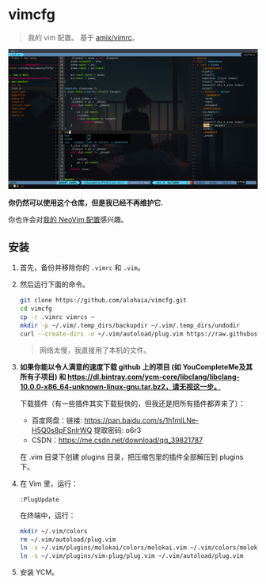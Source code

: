 # vimcfg

> 我的 vim 配置。
> 基于 [amix/vimrc](https://github.com/amix/vimrc)。

![](https://github.com/alohaia/photos/blob/master/showvim.png)

**你仍然可以使用这个仓库，但是我已经不再维护它.**

你也许会对[我的 NeoVim 配置](https://github.com/alohaia/nvimcfg)感兴趣。

## 安装

1. 首先，备份并移除你的 `.vimrc` 和 `.vim`。

2. 然后运行下面的命令。

   ```bash
   git clone https://github.com/alohaia/vimcfg.git
   cd vimcfg
   cp -r .vimrc vimrcs ~
   mkdir -p ~/.vim/.temp_dirs/backupdir ~/.vim/.temp_dirs/undodir
   curl --create-dirs -o ~/.vim/autoload/plug.vim https://raw.githubusercontent.com/junegunn/vim-plug/master/plug.vim
   ```

   > 网络太慢，我直接用了本机的文件。

3. **如果你能以令人满意的速度下载 github 上的项目 (如 YouCompleteMe及其所有子项目) 和 https://dl.bintray.com/ycm-core/libclang/libclang-10.0.0-x86_64-unknown-linux-gnu.tar.bz2，请无视这一步。**
   
   下载插件（有一些插件其实下载挺快的，但我还是把所有插件都弄来了）：

   - 百度网盘：链接: https://pan.baidu.com/s/1h1mlLNe-H5Q0s8pFSnlrWQ  提取密码: o6r3
   - CSDN：https://me.csdn.net/download/qq_39821787
   
   在 .vim 目录下创建 plugins 目录，把压缩包里的插件全部解压到 plugins 下。
   
4. 在 Vim 里，运行：

   ```
   :PlugUpdate
   ```

   在终端中，运行：

   ```bash
   mkdir ~/.vim/colors
   rm ~/.vim/autoload/plug.vim
   ln -s ~/.vim/plugins/molokai/colors/molokai.vim ~/.vim/colors/molokai.vim
   ln -s ~/.vim/plugins/vim-plug/plug.vim ~/.vim/autoload/plug.vim
   ```

5. 安装 YCM。
